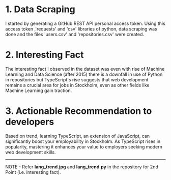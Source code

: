 # 1.  Data Scraping 
 I started by generating a GitHub REST API personal access token. Using this access token ,'requests' and 'csv' libraries of python, data scraping was done and the files 'users.csv' and 'repositories.csv' were created.
   
# 2. Interesting Fact
 The interesting fact I observed in the dataset was even with rise of Machine Learning and Data Science (after 2015) there is a downfall in use of Python in repositories but TypeScript's rise suggests that web development remains a crucial area for jobs in Stockholm, even as other fields like Machine Learning gain traction.

# 3. Actionable Recommendation to developers
 Based on trend, learning TypeScript, an extension of JavaScript, can significantly boost your employability in Stockholm. As TypeScript rises in popularity, mastering it enhances your value to employers seeking modern web development skills.

************************************************************************************************************
NOTE - Refer **lang_trend.jpg** and **lang_trend.py** in the repository for 2nd Point (i.e. interesting fact).
